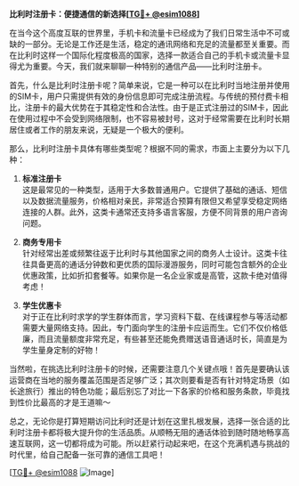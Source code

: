 **比利时注册卡：便捷通信的新选择[[TG💪+ @esim1088](https://t.me/s/esim1088)]**

在当今这个高度互联的世界里，手机卡和流量卡已经成为了我们日常生活中不可或缺的一部分。无论是工作还是生活，稳定的通讯网络和充足的流量都至关重要。而在比利时这样一个国际化程度极高的国家，选择一款适合自己的手机卡或流量卡显得尤为重要。今天，我们就来聊聊一种特别的通信产品——比利时注册卡。

首先，什么是比利时注册卡呢？简单来说，它是一种可以在比利时当地注册并使用的SIM卡，用户只需提供有效的身份信息即可完成注册流程。与传统的预付费卡相比，注册卡的最大优势在于其稳定性和合法性。由于是正式注册过的SIM卡，因此在使用过程中不会受到网络限制，也不容易被封号，这对于经常需要在比利时长期居住或者工作的朋友来说，无疑是一个极大的便利。

那么，比利时注册卡具体有哪些类型呢？根据不同的需求，市面上主要分为以下几种：

1. **标准注册卡**  
   这是最常见的一种类型，适用于大多数普通用户。它提供了基础的通话、短信以及数据流量服务，价格相对亲民，非常适合预算有限但又希望享受稳定网络连接的人群。此外，这类卡通常还支持多语言客服，方便不同背景的用户咨询问题。

2. **商务专用卡**  
   针对经常出差或频繁往返于比利时与其他国家之间的商务人士设计。这类卡往往具备更高的通话分钟数和更优质的国际漫游服务，同时可能包含额外的企业优惠政策，比如折扣套餐等。如果你是一名企业家或是高管，这款卡绝对值得考虑！

3. **学生优惠卡**  
   对于正在比利时求学的学生群体而言，学习资料下载、在线课程参与等活动都需要大量网络支持。因此，专门面向学生的注册卡应运而生。它们不仅价格低廉，而且流量额度非常充足，有些甚至还能免费赠送语音通话时长，简直是为学生量身定制的好物！

当然啦，在挑选比利时注册卡的时候，还需要注意几个关键点哦！首先是要确认该运营商在当地的服务覆盖范围是否足够广泛；其次则要看是否有针对特定场景（如长途旅行）推出的特色功能；最后别忘了对比一下各家的价格和服务条款，毕竟找到性价比最高的才是王道嘛～

总之，无论你是打算短期访问比利时还是计划在这里扎根发展，选择一张合适的比利时注册卡都将极大提升你的生活品质。从顺畅无阻的通话体验到随时随地畅享高速互联网，这一切都将成为可能。所以赶紧行动起来吧，在这个充满机遇与挑战的时代里，给自己配备一张可靠的通信工具吧！

[[TG💪+ @esim1088](https://t.me/s/esim1088) ![Image](https://i.postimg.cc/4NQfJmqS/Snipaste-2025-05-13-00-14-12.png)]